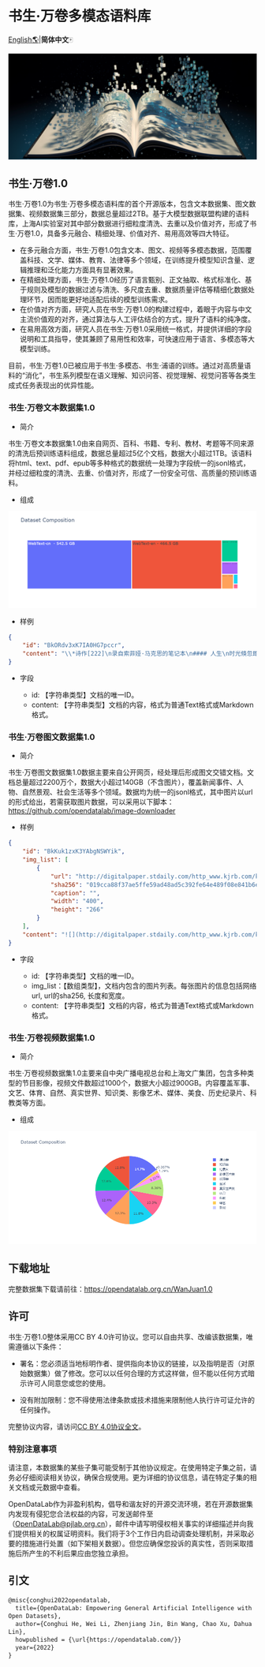 # 书生·万卷多模态语料库
 [English🌎](./README.md)|**简体中文**🀄 

![Image](./images/01_宣传图.png)


## 书生·万卷1.0

书生·万卷1.0为书生·万卷多模态语料库的首个开源版本，包含文本数据集、图文数据集、视频数据集三部分，数据总量超过2TB。基于大模型数据联盟构建的语料库，上海AI实验室对其中部分数据进行细粒度清洗、去重以及价值对齐，形成了书生·万卷1.0，具备多元融合、精细处理、价值对齐、易用高效等四大特征。

- 在多元融合方面，书生·万卷1.0包含文本、图文、视频等多模态数据，范围覆盖科技、文学、媒体、教育、法律等多个领域，在训练提升模型知识含量、逻辑推理和泛化能力方面具有显著效果。
- 在精细处理方面，书生·万卷1.0经历了语言甄别、正文抽取、格式标准化、基于规则及模型的数据过滤与清洗、多尺度去重、数据质量评估等精细化数据处理环节，因而能更好地适配后续的模型训练需求。
- 在价值对齐方面，研究人员在书生·万卷1.0的构建过程中，着眼于内容与中文主流价值观的对齐，通过算法与人工评估结合的方式，提升了语料的纯净度。
- 在易用高效方面，研究人员在书生·万卷1.0采用统一格式，并提供详细的字段说明和工具指导，使其兼顾了易用性和效率，可快速应用于语言、多模态等大模型训练。

目前，书生·万卷1.0已被应用于书生·多模态、书生·浦语的训练。通过对高质量语料的“消化”，书生系列模型在语义理解、知识问答、视觉理解、视觉问答等各类生成式任务表现出的优异性能。

### 书生·万卷文本数据集1.0

- 简介

书生·万卷文本数据集1.0由来自网页、百科、书籍、专利、教材、考题等不同来源的清洗后预训练语料组成，数据总量超过5亿个文档，数据大小超过1TB。该语料将html、text、pdf、epub等多种格式的数据统一处理为字段统一的jsonl格式，并经过细粒度的清洗、去重、价值对齐，形成了一份安全可信、高质量的预训练语料。

- 组成

![Image](./images/NLP_composition.png)

- 样例

```json
{
    "id": "BkORdv3xK7IA0HG7pccr",
    "content": "\\*诗作[222]\n录自索菲娅·马克思的笔记本\n#### 人生\n时光倏忽即逝，\n宛如滔滔流水；\n时光带走的一切，\n永远都不会返回。\n生就是死，\n生就是不断死亡的过程；\n人们奋斗不息，\n却难以摆脱困顿；\n人走完生命的路，\n最后化为乌有；\n他的事业和追求\n湮没于时光的潮流。\n对于人的事业，\n精灵们投以嘲讽的目光；\n因为人的渴望是那样强烈，\n而人生道路是那样狭窄迷茫；\n人在沾沾自喜之后，\n便感到无穷的懊丧；\n那绵绵不尽的悔恨\n深藏在自己的心房；\n人贪婪追求的目标\n其实十分渺小；\n人生内容局限于此，\n那便是空虚的游戏。\n有人自命不凡，\n其实并不伟大；\n这种人的命运，\n就是自我丑化。\n卡尔·马克思\n#### 查理大帝\n使一个高贵心灵深受感动的一切，\n使所有美好心灵欢欣鼓舞的一切，\n如今已蒙上漆黑的阴影，\n野蛮人的手亵渎了圣洁光明。\n巍巍格拉亚山的崇高诗人，\n曾满怀激情把那一切歌颂，\n激越的歌声使那一切永不磨灭，\n诗人自己也沉浸在幸福欢乐之中。\n高贵的狄摩西尼热情奔放，\n曾把那一切滔滔宣讲，\n面对人山人海的广场，\n演讲者大胆嘲讽高傲的菲力浦国王。\n那一切就是崇高和美，\n那一切笼罩着缪斯的神圣光辉，\n那一切使缪斯的子孙激动陶醉，\n如今却被野蛮人无情地摧毁。\n这时查理大帝挥动崇高魔杖，\n呼唤缪斯重见天光；\n他使美离开了幽深的墓穴，\n他让一切艺术重放光芒。\n他改变陈规陋习，\n他发挥教育的神奇力量；\n民众得以安居乐业，\n因为可靠的法律成了安全的保障。\n他进行过多次战争，\n杀得尸横遍野血染疆场；\n他雄才大略英勇顽强，\n但辉煌的胜利中也隐含祸殃；\n他为善良的人类赢得美丽花冠，\n这花冠比一切战功都更有分量；\n他战胜了那个时代的蒙昧，\n这就是他获得的崇高奖赏。\n在无穷无尽的世界历史上，\n他将永远不会被人遗忘，\n历史将为他编织一顶桂冠，\n这桂冠决不会淹没于时代的激浪。\n卡尔·马克思于1833年\n#### 莱茵河女神\n**叙事诗**\n(见本卷第885—889页)\n#### 盲女\n**叙事诗**\n(见本卷第852—858页)\n#### 两重天\n**乘马车赴柏林途中**\n(见本卷第475—478页)\n#### 父亲诞辰献诗。1836年\n**(见本卷第845—846页)**\n#### 席勒\n**十四行诗两首**\n(见本卷第846—847页)\n#### 歌德\n**十四行诗两首**\n(见本卷第848—849页)\n#### 女儿\n**叙事诗**\n(见本卷第838—841页)\n#### 凄惨的女郎\n**叙事诗**\n(见本卷第533—537页)\n卡·马克思写于1833年一大约1837年\n第一次用原文发表于《马克思恩格斯全集》1975年历史考证版第1部分第1卷\n并用俄文发表于《马克思恩格斯全集》1975年莫斯科版第40卷\n原文是德文\n中文根据《马克思恩格斯全集》1975年历史考证版第1部分第1卷翻译\n---\n**注释：**\n[222]马克思的这些诗作是他的姐姐索菲娅抄录在一个笔记本里的。除了马克思的诗作外，笔记本里还有其他人的诗作以及索菲娅自己和她的亲友的个人记事。马克思的这些诗作，除了《人生》和《查理大帝》外都在马克思的几本诗集和索菲娅的纪念册里出现过。《查理大帝》一诗注明写作日期是1833年，可见马克思早在中学时代就已开始写诗了。《盲女》注明写作日期是1835年。为祝贺父亲生日而献给亨利希·马克思的诗作的写作日期应该不晚于1836年初。——913。"
}
```

- 字段

  - id: 【字符串类型】文档的唯一ID。
  - content: 【字符串类型】文档的内容，格式为普通Text格式或Markdown格式。

### 书生·万卷图文数据集1.0

- 简介

书生·万卷图文数据集1.0数据主要来自公开网页，经处理后形成图文交错文档。文档总量超过2200万个，数据大小超过140GB（不含图片），覆盖新闻事件、人物、自然景观、社会生活等多个领域。数据均为统一的jsonl格式，其中图片以url的形式给出，若需获取图片数据，可以采用以下脚本：https://github.com/opendatalab/image-downloader

- 样例

```json
{
    "id": "BkKuk1zxK3YAbgNSWYik",
    "img_list": [
        {
            "url": "http://digitalpaper.stdaily.com/http_www.kjrb.com/kjrb/images/2021-01/21/02/1007771_wangjj_1611154300505_b.jpg",
            "sha256": "019cca88f37ae5ffe59ad48ad5c392fe64e489f08e841b6ea50c79c18f5c6ec3",
            "caption": "",
            "width": "400",
            "height": "266"
        }
    ],
    "content": "![](http://digitalpaper.stdaily.com/http_www.kjrb.com/kjrb/images/2021-01/21/02/1007771_wangjj_1611154300505_b.jpg)\n奋斗百年路 启航新征程\n走进觉悟社当年社员开会的房间，桌子中间摆放的一盘纸条格外引人注目，周恩来“伍豪”和邓颖超“逸豪”的笔名就诞生于此。\n“为了斗争的需要，觉悟社社员们采取抓阄的办法，以号取名。”1月19日，天津觉悟社纪念馆助理馆员迟爱民讲述了102年前的情景：当时年纪最小的邓颖超抓到了最小数字1号，所以叫“逸豪”。周恩来抓到5号，就取名“伍豪”。\n时间回到1919年那个思潮澎湃的年代。在天津，以周恩来为代表的一批以天下为己任的先进分子，在众多新思潮中艰难地探索革命真理。通过觉悟社的锻炼和洗礼，其主要成员成长为我国早期的共产主义者。周恩来也在这个时期成为马克思主义的宣传者。\n诞生：冲破封建束缚探索革命真理\n觉悟社成立于“五四运动”在天津发展到最高潮的阶段。\n觉悟社纪念馆中的一张合影，记录下了这一张张充满青春朝气的脸庞。他们神色凝重，目光坚定，这些人就是觉悟社成立之初的部分社员。\n“这个比一般学生爱国团体更加严密的组织的成立，源于之前一次赴京请愿斗争。”迟爱民介绍，1919年9月2日，周恩来等天津各界联合会、学生联合会、女界爱国同志会的先进青年在返津途中，经过交流，一致认为，应该成立一个研究新思潮，探索革命真理，冲破封建习俗束缚，由男女同学共同组建的团体。\n1919年9月16日，在天津东南角草场庵天津学生联合会办公室里，革命青年团体觉悟社诞生了。出席成立会的男女各10名成员成为最初的社员，包括周恩来、邓颖超、马骏、刘清扬、郭隆真等。\n周恩来执笔起草了《觉悟的宣言》。觉悟社成立后，以“革心”和“革新”的精神组织演讲，出版刊物《觉悟》，探讨研究新思潮，很快就成为天津学生爱国运动的中坚力量。\n引领：觉悟社成立5天后李大钊应邀前来\n在波澜起伏的斗争中，周恩来和觉悟社社员们迫切感到，要用先进思想武装头脑。\n觉悟社社员谌小岑曾回忆道，在觉悟社成立后第5天，我国最早的马克思主义者、中国共产党先驱李大钊就应邀到觉悟社座谈。李大钊听完邓颖超对觉悟社的介绍后，对觉悟社深表赞许，他表示“觉悟社是男女平等、社交公开的先行”。\n在李大钊的启发下，觉悟社成员阅读了李大钊发表在《新青年》上的《庶民的胜利》《布尔什维主义的胜利》《我的马克思主义观》等文章。还邀请徐谦、包世杰、钱玄同、刘半农等来演讲，并召开讨论会。\n天津市委党校文史教研部副主任徐娜表示，觉悟社社员们学习、讨论中国最早的马列主义文献，并积极投身实践斗争，为他们选择信仰马克思主义、走上共产主义道路进行了最初的启蒙与引导。\n影响：觉悟社多人加入中国共产党\n1920年1月29日，在抵制日货的斗争中，周恩来、马骏等人被捕，成立仅4个月的觉悟社受到沉重打击。纪念馆展厅中的两本书《警厅拘留记》和《检厅日录》，记录了青年们斗争的艰难和残酷。身陷囹圄的周恩来先后用6个晚上，向狱友介绍马克思主义学说。出狱后，编写了3.5万字的《警厅拘留记》和《检厅日录》。在后来旅法期间，周恩来说“我的思想是颤动于狱中”，可以说这是周恩来马克思主义世界观形成的重要时期。\n1920年11月，随着周恩来、刘清扬、郭隆真等人赴法国勤工俭学，觉悟社的社员们开始星散，觉悟社的集体活动停止……\n觉悟社存在的时间虽然不长，但为一批年轻人树立马克思主义信仰奠定了坚实基础。徐娜表示，觉悟社作为“五四”运动爆发之后在天津影响最广泛、作用最突出的进步学生组织，其表现出的反对封建主义、憎恨一切剥削和压迫的进步思想，为接受马克思主义作好了准备。随后，远赴欧洲勤工俭学的周恩来加入中国共产党八个发起组之一的巴黎共产主义小组，成为中国共产党创建人之一，而其他的觉悟社主要社员如马骏、邓颖超、郭隆真等都加入了中国共产党，成为革命的骨干力量。"
}
```

- 字段

  - id: 【字符串类型】文档的唯一ID。
  - img_list：【数组类型】，文档内包含的图片列表。每张图片的信息包括网络url, url的sha256, 长度和宽度。
  - content: 【字符串类型】文档的内容，格式为普通Text格式或Markdown格式。

### 书生·万卷视频数据集1.0

- 简介

书生·万卷视频数据集1.0主要来自中央广播电视总台和上海文广集团，包含多种类型的节目影像，视频文件数超过1000个，数据大小超过900GB。内容覆盖军事、文艺、体育、自然、真实世界、知识类、影像艺术、媒体、美食、历史纪录片、科教类等方面。

- 组成

![Image](./images/Video_composition.png)

## 下载地址

完整数据集下载请前往：https://opendatalab.org.cn/WanJuan1.0

## 许可

书生·万卷1.0整体采用CC BY 4.0许可协议。您可以自由共享、改编该数据集，唯需遵循以下条件：

- 署名：您必须适当地标明作者、提供指向本协议的链接，以及指明是否（对原始数据集）做了修改。您可以以任何合理的方式这样做，但不能以任何方式暗示许可人同意您或您的使用。

- 没有附加限制：您不得使用法律条款或技术措施来限制他人执行许可证允许的任何操作。

完整协议内容，请访问[CC BY 4.0协议全文](https://creativecommons.org/licenses/by/4.0/)。

### 特别注意事项

请注意，本数据集的某些子集可能受制于其他协议规定。在使用特定子集之前，请务必仔细阅读相关协议，确保合规使用。更为详细的协议信息，请在特定子集的相关文档或元数据中查看。

OpenDataLab作为非盈利机构，倡导和谐友好的开源交流环境，若在开源数据集内发现有侵犯您合法权益的内容，可发送邮件至（OpenDataLab@pjlab.org.cn），邮件中请写明侵权相关事实的详细描述并向我们提供相关的权属证明资料。我们将于3个工作日内启动调查处理机制，并采取必要的措施进行处置（如下架相关数据）。但您应确保您投诉的真实性，否则采取措施后所产生的不利后果应由您独立承担。


## 引文

```
@misc{conghui2022opendatalab,
  title={OpenDataLab: Empowering General Artificial Intelligence with Open Datasets},
  author={Conghui He, Wei Li, Zhenjiang Jin, Bin Wang, Chao Xu, Dahua Lin},
  howpublished = {\url{https://opendatalab.com/}}
  year={2022}
}
```

